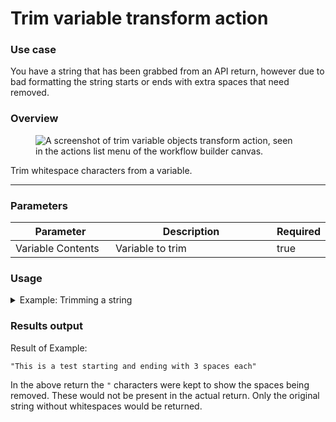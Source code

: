 # Trim variable transform action

### Use case

You have a string that has been grabbed from an API return, however due to bad formatting the string starts or ends with extra spaces that need removed.

### Overview

<figure><img src="../../../../.gitbook/assets/Screenshot 2025-04-18 at 3.11.55 PM.png" alt="A screenshot of trim variable objects transform action, seen in the actions list menu of the workflow builder canvas. "><figcaption></figcaption></figure>

Trim whitespace characters from a variable.

***

### Parameters

<table><thead><tr><th width="217">Parameter</th><th width="417.3333333333333">Description</th><th data-type="checkbox">Required</th></tr></thead><tbody><tr><td>Variable Contents</td><td>Variable to trim</td><td>true</td></tr></tbody></table>

### Usage

<details>

<summary>Example: Trimming a string</summary>

**Variable Contents:** This is a test starting and ending with 3 spaces each

</details>

### Results output

Result of Example:

```
"This is a test starting and ending with 3 spaces each"
```

In the above return the `"` characters were kept to show the spaces being removed. These would not be present in the actual return. Only the original string without whitespaces would be returned.
